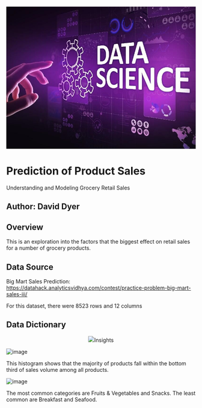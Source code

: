 <p align="center">
  <img src="images/data-science.jpg" /> 
</p>


# Prediction of Product Sales
Understanding and Modeling Grocery Retail Sales

## Author: David Dyer

## Overview

This is an exploration into the factors that the biggest effect on retail sales for a number of grocery products.

## Data Source

Big Mart Sales Prediction: https://datahack.analyticsvidhya.com/contest/practice-problem-big-mart-sales-iii/

For this dataset, there were 8523 rows and 12 columns

## Data Dictionary
<p align="center">
  <img src="images/sales-data-dictionary.png />  
</p>

## Insights

![image](https://github.com/abunchoftigers/Prediction-of-Product-Sales/assets/142643241/8dea5978-5bc8-4139-b908-2d8c2a5cb63f)

This histogram shows that the majority of products fall within the bottom third of sales volume among all products.


![image](https://github.com/abunchoftigers/Prediction-of-Product-Sales/assets/142643241/14818d67-0270-4792-a89b-204362404539)

The most common categories are Fruits & Vegetables and Snacks. The least common are Breakfast and Seafood.
